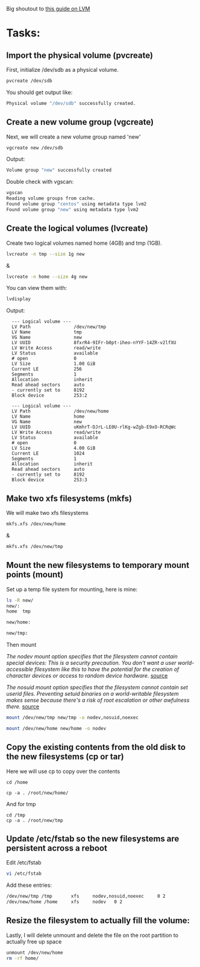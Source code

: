 Big shoutout to [this guide on LVM](https://web.archive.org/web/20190503083414/https://www.debian-administration.org/article/410/A_simple_introduction_to_working_with_LVM)

# Tasks:

## Import the physical volume (pvcreate)

First, initialize /dev/sdb as a physical volume.

```sh
pvcreate /dev/sdb
```

You should get output like:

```sh
Physical volume "/dev/sdb" successfully created.
```

## Create a new volume group (vgcreate)

Next, we will create a new volume group named 'new'

```sh
vgcreate new /dev/sdb
```

Output:

```sh
Volume group "new" successfully created
```

Double check with vgscan:

```sh
vgscan
Reading volume groups from cache.
Found volume group "centos" using metadata type lvm2
Found volume group "new" using metadata type lvm2
```

## Create the logical volumes (lvcreate)

Create two logical volumes named home (4GB) and tmp (1GB).

```sh
lvcreate -n tmp --size 1g new
```
&
```sh
lvcreate -n home --size 4g new
```

You can view them with:

```sh
lvdisplay
```

Output:

```
  --- Logical volume ---
  LV Path                /dev/new/tmp
  LV Name                tmp
  VG Name                new
  LV UUID                8fxrR4-9IFr-b0pt-iheo-nYYF-14ZR-v2lfXU
  LV Write Access        read/write
  LV Status              available
  # open                 0
  LV Size                1.00 GiB
  Current LE             256
  Segments               1
  Allocation             inherit
  Read ahead sectors     auto
  - currently set to     8192
  Block device           253:2
   
  --- Logical volume ---
  LV Path                /dev/new/home
  LV Name                home
  VG Name                new
  LV UUID                uKmhrT-DJrL-LE0U-rlKg-wZgb-E9xO-RCRqWc
  LV Write Access        read/write
  LV Status              available
  # open                 0
  LV Size                4.00 GiB
  Current LE             1024
  Segments               1
  Allocation             inherit
  Read ahead sectors     auto
  - currently set to     8192
  Block device           253:3
```

## Make two xfs filesystems (mkfs)

We will make two xfs filesystems

```sh
mkfs.xfs /dev/new/home
```
&
```sh
mkfs.xfs /dev/new/tmp
```

## Mount the new filesystems to temporary mount points (mount)

Set up a temp file system for mounting, here is mine:

```sh
ls -R new/
new/:
home  tmp

new/home:

new/tmp:
```

Then mount

*The nodev mount option specifies that the filesystem cannot contain special devices: This is a security precaution. You don't want a user world-accessible filesystem like this to have the potential for the creation of character devices or access to random device hardware.* [source](https://serverfault.com/questions/547237/explanation-of-nodev-and-nosuid-in-fstab)

*The nosuid mount option specifies that the filesystem cannot contain set userid files. Preventing setuid binaries on a world-writable filesystem makes sense because there's a risk of root escalation or other awfulness there.* [source](https://serverfault.com/questions/547237/explanation-of-nodev-and-nosuid-in-fstab)

```sh
mount /dev/new/tmp new/tmp -o nodev,nosuid,noexec	

```

```sh
mount /dev/new/home new/home -o nodev
```

## Copy the existing contents from the old disk to the new filesystems (cp or tar)

Here we will use cp to copy over the contents

```
cd /home

cp -a . /root/new/home/
```

And for tmp

```
cd /tmp
cp -a . /root/new/tmp
```
## Update /etc/fstab so the new filesystems are persistent across a reboot

Edit /etc/fstab

```sh
vi /etc/fstab
```

Add these entries:

```sh
/dev/new/tmp /tmp       xfs     nodev,nosuid,noexec     0 2
/dev/new/home /home     xfs     nodev   0 2
```

## Resize the filesystem to actually fill the volume:

Lastly, I will delete unmount and delete the file on the root partition to actually free up space

```sh
unmount /dev/new/home
rm -rf home/
```



